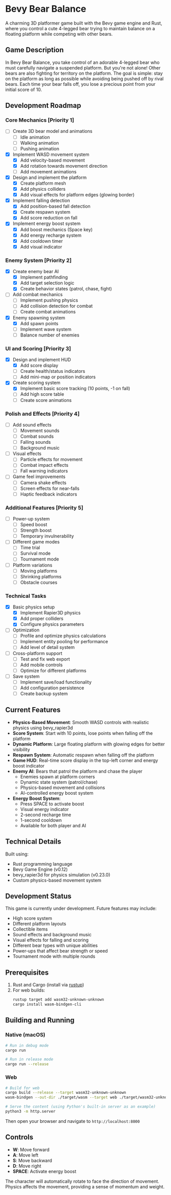 # Bevy Bear Balance

A charming 3D platformer game built with the Bevy game engine and Rust, where you control a cute 4-legged bear trying to maintain balance on a floating platform while competing with other bears.

## Game Description

In Bevy Bear Balance, you take control of an adorable 4-legged bear who must carefully navigate a suspended platform. But you're not alone! Other bears are also fighting for territory on the platform. The goal is simple: stay on the platform as long as possible while avoiding being pushed off by rival bears. Each time your bear falls off, you lose a precious point from your initial score of 10.

## Development Roadmap

### Core Mechanics [Priority 1]
- [ ] Create 3D bear model and animations
  - [ ] Idle animation
  - [ ] Walking animation
  - [ ] Pushing animation
- [x] Implement WASD movement system
  - [x] Add velocity-based movement
  - [x] Add rotation towards movement direction
  - [ ] Add movement animations
- [x] Design and implement the platform
  - [x] Create platform mesh
  - [x] Add physics colliders
  - [x] Add visual effects for platform edges (glowing border)
- [x] Implement falling detection
  - [x] Add position-based fall detection
  - [x] Create respawn system
  - [x] Add score reduction on fall
- [x] Implement energy boost system
  - [x] Add boost mechanics (Space key)
  - [x] Add energy recharge system
  - [x] Add cooldown timer
  - [x] Add visual indicator

### Enemy System [Priority 2]
- [x] Create enemy bear AI
  - [x] Implement pathfinding
  - [x] Add target selection logic
  - [x] Create behavior states (patrol, chase, fight)
- [ ] Add combat mechanics
  - [ ] Implement pushing physics
  - [ ] Add collision detection for combat
  - [ ] Create combat animations
- [x] Enemy spawning system
  - [x] Add spawn points
  - [ ] Implement wave system
  - [ ] Balance number of enemies

### UI and Scoring [Priority 3]
- [x] Design and implement HUD
  - [x] Add score display
  - [ ] Create health/status indicators
  - [ ] Add mini-map or position indicators
- [x] Create scoring system
  - [x] Implement basic score tracking (10 points, -1 on fall)
  - [ ] Add high score table
  - [ ] Create score animations

### Polish and Effects [Priority 4]
- [ ] Add sound effects
  - [ ] Movement sounds
  - [ ] Combat sounds
  - [ ] Falling sounds
  - [ ] Background music
- [ ] Visual effects
  - [ ] Particle effects for movement
  - [ ] Combat impact effects
  - [ ] Fall warning indicators
- [ ] Game feel improvements
  - [ ] Camera shake effects
  - [ ] Screen effects for near-falls
  - [ ] Haptic feedback indicators

### Additional Features [Priority 5]
- [ ] Power-up system
  - [ ] Speed boost
  - [ ] Strength boost
  - [ ] Temporary invulnerability
- [ ] Different game modes
  - [ ] Time trial
  - [ ] Survival mode
  - [ ] Tournament mode
- [ ] Platform variations
  - [ ] Moving platforms
  - [ ] Shrinking platforms
  - [ ] Obstacle courses

### Technical Tasks
- [x] Basic physics setup
  - [x] Implement Rapier3D physics
  - [x] Add proper colliders
  - [x] Configure physics parameters
- [ ] Optimization
  - [ ] Profile and optimize physics calculations
  - [ ] Implement entity pooling for performance
  - [ ] Add level of detail system
- [ ] Cross-platform support
  - [ ] Test and fix web export
  - [ ] Add mobile controls
  - [ ] Optimize for different platforms
- [ ] Save system
  - [ ] Implement save/load functionality
  - [ ] Add configuration persistence
  - [ ] Create backup system

## Current Features

- **Physics-Based Movement**: Smooth WASD controls with realistic physics using bevy_rapier3d
- **Score System**: Start with 10 points, lose points when falling off the platform
- **Dynamic Platform**: Large floating platform with glowing edges for better visibility
- **Respawn System**: Automatic respawn when falling off the platform
- **Game HUD**: Real-time score display in the top-left corner and energy boost indicator
- **Enemy AI**: Bears that patrol the platform and chase the player
  - Enemies spawn at platform corners
  - Dynamic state system (patrol/chase)
  - Physics-based movement and collisions
  - AI-controlled energy boost system
- **Energy Boost System**:
  - Press SPACE to activate boost
  - Visual energy indicator
  - 2-second recharge time
  - 1-second cooldown
  - Available for both player and AI

## Technical Details

Built using:
- Rust programming language
- Bevy Game Engine (v0.12)
- bevy_rapier3d for physics simulation (v0.23.0)
- Custom physics-based movement system

## Development Status

This game is currently under development. Future features may include:
- High score system
- Different platform layouts
- Collectible items
- Sound effects and background music
- Visual effects for falling and scoring
- Different bear types with unique abilities
- Power-ups that affect bear strength or speed
- Tournament mode with multiple rounds

## Prerequisites

1. Rust and Cargo (install via [rustup](https://rustup.rs/))
2. For web builds:
   ```bash
   rustup target add wasm32-unknown-unknown
   cargo install wasm-bindgen-cli
   ```

## Building and Running

### Native (macOS)

```bash
# Run in debug mode
cargo run

# Run in release mode
cargo run --release
```

### Web

```bash
# Build for web
cargo build --release --target wasm32-unknown-unknown
wasm-bindgen --out-dir ./target/wasm --target web ./target/wasm32-unknown-unknown/release/bevy-demo.wasm

# Serve the content (using Python's built-in server as an example)
python3 -m http.server
```

Then open your browser and navigate to `http://localhost:8000`

## Controls

- **W**: Move forward
- **A**: Move left
- **S**: Move backward
- **D**: Move right
- **SPACE**: Activate energy boost

The character will automatically rotate to face the direction of movement. Physics affects the movement, providing a sense of momentum and weight. 